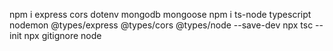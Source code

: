 npm i express cors dotenv mongodb mongoose
npm i  ts-node typescript nodemon @types/express @types/cors @types/node --save-dev
npx tsc --init 
npx gitignore node